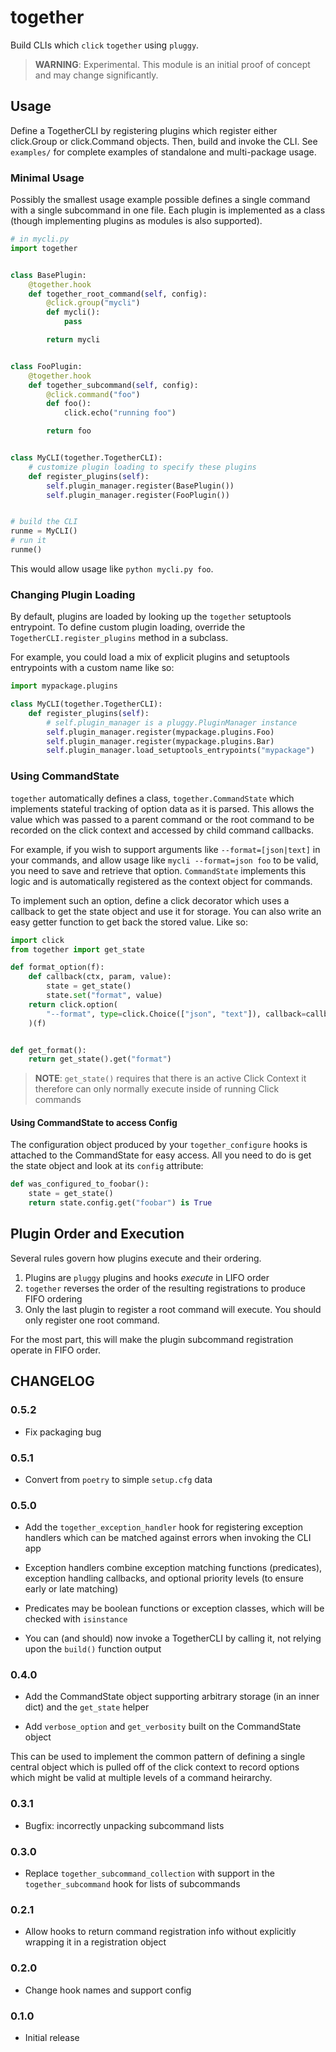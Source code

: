# together

Build CLIs which `click` `together` using `pluggy`.

> **WARNING**: Experimental. This module is an initial proof of concept and
> may change significantly.

## Usage

Define a TogetherCLI by registering plugins which register either click.Group
or click.Command objects. Then, build and invoke the CLI. See `examples/` for
complete examples of standalone and multi-package usage.

### Minimal Usage

Possibly the smallest usage example possible defines a single command with a
single subcommand in one file. Each plugin is implemented as a class (though
implementing plugins as modules is also supported).

```python
# in mycli.py
import together


class BasePlugin:
    @together.hook
    def together_root_command(self, config):
        @click.group("mycli")
        def mycli():
            pass

        return mycli


class FooPlugin:
    @together.hook
    def together_subcommand(self, config):
        @click.command("foo")
        def foo():
            click.echo("running foo")

        return foo


class MyCLI(together.TogetherCLI):
    # customize plugin loading to specify these plugins
    def register_plugins(self):
        self.plugin_manager.register(BasePlugin())
        self.plugin_manager.register(FooPlugin())


# build the CLI
runme = MyCLI()
# run it
runme()
```

This would allow usage like `python mycli.py foo`.

### Changing Plugin Loading

By default, plugins are loaded by looking up the `together` setuptools
entrypoint. To define custom plugin loading, override the
`TogetherCLI.register_plugins` method in a subclass.

For example, you could load a mix of explicit plugins and setuptools
entrypoints with a custom name like so:

```python
import mypackage.plugins

class MyCLI(together.TogetherCLI):
    def register_plugins(self):
        # self.plugin_manager is a pluggy.PluginManager instance
        self.plugin_manager.register(mypackage.plugins.Foo)
        self.plugin_manager.register(mypackage.plugins.Bar)
        self.plugin_manager.load_setuptools_entrypoints("mypackage")
```

### Using CommandState

`together` automatically defines a class, `together.CommandState` which
implements stateful tracking of option data as it is parsed. This allows the
value which was passed to a parent command or the root command to be recorded
on the click context and accessed by child command callbacks.

For example, if you wish to support arguments like `--format=[json|text]` in
your commands, and allow usage like `mycli --format=json foo` to be valid, you
need to save and retrieve that option. `CommandState` implements this logic and
is automatically registered as the context object for commands.

To implement such an option, define a click decorator which uses a callback to
get the state object and use it for storage. You can also write an easy getter
function to get back the stored value. Like so:

```python
import click
from together import get_state

def format_option(f):
    def callback(ctx, param, value):
        state = get_state()
        state.set("format", value)
    return click.option(
        "--format", type=click.Choice(["json", "text"]), callback=callback
    )(f)


def get_format():
    return get_state().get("format")
```

> **NOTE**: `get_state()` requires that there is an active Click Context
> it therefore can only normally execute inside of running Click commands

#### Using CommandState to access Config

The configuration object produced by your `together_configure` hooks is
attached to the CommandState for easy access. All you need to do is get the
state object and look at its `config` attribute:

```python
def was_configured_to_foobar():
    state = get_state()
    return state.config.get("foobar") is True
```

## Plugin Order and Execution

Several rules govern how plugins execute and their ordering.

1. Plugins are `pluggy` plugins and hooks _execute_ in LIFO order
2. `together` reverses the order of the resulting registrations to produce FIFO ordering
3. Only the last plugin to register a root command will execute. You should
   only register one root command.

For the most part, this will make the plugin subcommand registration operate in
FIFO order.

## CHANGELOG

### 0.5.2

* Fix packaging bug

### 0.5.1

* Convert from `poetry` to simple `setup.cfg` data

### 0.5.0

* Add the `together_exception_handler` hook for registering exception handlers
  which can be matched against errors when invoking the CLI app
 * Exception handlers combine exception matching functions (predicates),
   exception handling callbacks, and optional priority levels (to ensure early
   or late matching)
 * Predicates may be boolean functions or exception classes, which will be
   checked with `isinstance`

* You can (and should) now invoke a TogetherCLI by calling it, not relying upon
    the `build()` function output

### 0.4.0

* Add the CommandState object supporting arbitrary storage (in an inner dict)
  and the `get_state` helper

* Add `verbose_option` and `get_verbosity` built on the CommandState object

This can be used to implement the common pattern of defining a single central
object which is pulled off of the click context to record options which might
be valid at multiple levels of a command heirarchy.

### 0.3.1

* Bugfix: incorrectly unpacking subcommand lists

### 0.3.0

* Replace `together_subcommand_collection` with support in the
  `together_subcommand` hook for lists of subcommands

### 0.2.1

* Allow hooks to return command registration info without explicitly wrapping
  it in a registration object

### 0.2.0

* Change hook names and support config

### 0.1.0

* Initial release
